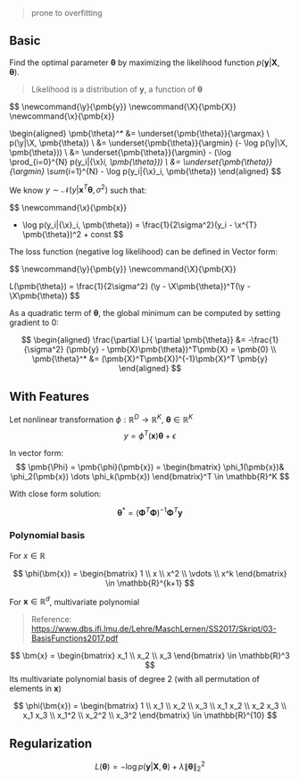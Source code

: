 > prone to overfitting

## Basic

Find the optimal parameter $\pmb{\theta}$ by maximizing the likelihood function $p(\pmb{y}|\pmb{X}, \pmb{\theta})$.
> Likelihood is a distribution of $\pmb{y}$, a function of $\pmb{\theta}$

$$
\newcommand{\y}{\pmb{y}}
\newcommand{\X}{\pmb{X}}
\newcommand{\x}{\pmb{x}}

\begin{aligned}
\pmb{\theta}^* &= \underset{\pmb{\theta}}{\argmax} \ p(\y|\X, \pmb{\theta}) \\ &= \underset{\pmb{\theta}}{\argmin} (- \log p(\y|\X, \pmb{\theta})) \\ &= \underset{\pmb{\theta}}{\argmin} - (\log \prod_{i=0}^{N} p(y_i|{\x}_i, \pmb{\theta})) \\ &= \underset{\pmb{\theta}}{\argmin} \sum_{i=1}^{N} - \log p(y_i|{\x}_i, \pmb{\theta})
\end{aligned}
$$

We know $y \sim \mathcal{N}(y|\pmb{x}^{T} \pmb{\theta},\sigma^2)$ such that:

$$
\newcommand{\x}{\pmb{x}}

- \log p(y_i|{\x}_i, \pmb{\theta}) = \frac{1}{2\sigma^2}(y_i - \x^{T} \pmb{\theta})^2 + const
$$

The loss function (negative log likelihood) can be defined in Vector form:

$$
\newcommand{\y}{\pmb{y}}
\newcommand{\X}{\pmb{X}}

L(\pmb{\theta}) = \frac{1}{2\sigma^2} (\y - \X\pmb{\theta})^T(\y - \X\pmb{\theta})
$$

As a quadratic term of $\pmb{\theta}$, the global minimum can be computed by setting gradient to 0:

$$
\begin{aligned}
\frac{\partial L}{ \partial \pmb{\theta}} &= -\frac{1}{\sigma^2} (\pmb{y} - \pmb{X}\pmb{\theta})^T\pmb{X} = \pmb{0}
\\
\pmb{\theta}^* &= (\pmb{X}^T\pmb{X})^{-1}\pmb{X}^T \pmb{y}
\end{aligned}
$$

## With Features
Let nonlinear transformation $\phi: \mathbb{R}^D \rightarrow \mathbb{R}^K$, $\pmb{\theta} \in \mathbb{R}^K$
$$
y = \phi^T(\pmb{x})\pmb{\theta} + \epsilon
$$

In vector form:
$$
\pmb{\Phi} = \pmb{\phi}(\pmb{x}) = \begin{bmatrix} \phi_1(\pmb{x})& \phi_2(\pmb{x}) \dots \phi_k(\pmb{x}) \end{bmatrix}^T \in \mathbb{R}^K
$$

With close form solution:

$$
\pmb{\theta}^* = (\pmb{\Phi}^T\pmb{\Phi})^{-1}\pmb{\Phi}^T \pmb{y}
$$

### Polynomial basis
For $x \in \mathbb{R}$

$$
\phi(\bm{x}) = \begin{bmatrix} 1 \\ x \\ x^2 \\ \vdots \\ x^k \end{bmatrix} \in \mathbb{R}^{k+1}
$$

For $\bm{x} \in \mathbb{R}^d$, multivariate polynomial

> Reference: https://www.dbs.ifi.lmu.de/Lehre/MaschLernen/SS2017/Skript/03-BasisFunctions2017.pdf

$$
\bm{x} = \begin{bmatrix} x_1 \\ x_2 \\ x_3 \end{bmatrix} \in \mathbb{R}^3
$$
Its multivariate polynomial basis of degree 2 (with all permutation of elements in $\bm{x}$)

$$
\phi(\bm{x}) = \begin{bmatrix} 1 \\ x_1 \\ x_2 \\ x_3 \\ x_1 x_2 \\ x_2 x_3 \\ x_1 x_3 \\ x_1^2 \\ x_2^2 \\ x_3^2 \end{bmatrix} \in \mathbb{R}^{10}
$$

## Regularization

$$
L(\pmb{\theta}) =  -\log p(\pmb{y}|\pmb{X}, \pmb{\theta}) + \lambda \|\pmb{\theta}\|_2^2
$$